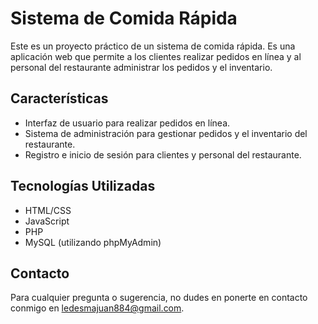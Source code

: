 # Sistema de Comida Rápida 

Este es un proyecto práctico de un sistema de comida rápida. Es una aplicación web que permite a los clientes realizar pedidos en línea y al personal del restaurante administrar los pedidos y el inventario.

## Características

- Interfaz de usuario para realizar pedidos en línea.
- Sistema de administración para gestionar pedidos y el inventario del restaurante.
- Registro e inicio de sesión para clientes y personal del restaurante.

## Tecnologías Utilizadas

- HTML/CSS
- JavaScript
- PHP
- MySQL (utilizando phpMyAdmin)
  
## Contacto

Para cualquier pregunta o sugerencia, no dudes en ponerte en contacto conmigo en ledesmajuan884@gmail.com.
